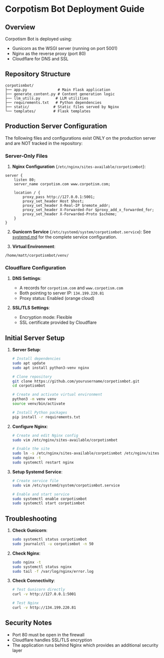 # Corpotism Bot Deployment Guide

## Overview
Corpotism Bot is deployed using:
- Gunicorn as the WSGI server (running on port 5001)
- Nginx as the reverse proxy (port 80)
- Cloudflare for DNS and SSL

## Repository Structure
```
corpotismbot/
├── app.py              # Main Flask application
├── generate_content.py # Content generation logic
├── llm_utils.py       # LLM utilities
├── requirements.txt   # Python dependencies
├── static/           # Static files served by Nginx
└── templates/        # Flask templates
```

## Production Server Configuration

The following files and configurations exist ONLY on the production server and are NOT tracked in the repository:

### Server-Only Files

1. **Nginx Configuration** (`/etc/nginx/sites-available/corpotismbot`):
```nginx
server {
    listen 80;
    server_name corpotism.com www.corpotism.com;

    location / {
        proxy_pass http://127.0.0.1:5001;
        proxy_set_header Host $host;
        proxy_set_header X-Real-IP $remote_addr;
        proxy_set_header X-Forwarded-For $proxy_add_x_forwarded_for;
        proxy_set_header X-Forwarded-Proto $scheme;
    }
}
```

2. **Gunicorn Service** (`/etc/systemd/system/corpotismbot.service`):
See [systemd.md](systemd.md) for the complete service configuration.

3. **Virtual Environment**:
```
/home/matt/corpotismbot/venv/
```

### Cloudflare Configuration

1. **DNS Settings**:
   - A records for `corpotism.com` and `www.corpotism.com`
   - Both pointing to server IP: `134.199.220.81`
   - Proxy status: Enabled (orange cloud)

2. **SSL/TLS Settings**:
   - Encryption mode: Flexible
   - SSL certificate provided by Cloudflare

## Initial Server Setup

1. **Server Setup**:
   ```bash
   # Install dependencies
   sudo apt update
   sudo apt install python3-venv nginx

   # Clone repository
   git clone https://github.com/yourusername/corpotismbot.git
   cd corpotismbot

   # Create and activate virtual environment
   python3 -m venv venv
   source venv/bin/activate

   # Install Python packages
   pip install -r requirements.txt
   ```

2. **Configure Nginx**:
   ```bash
   # Create and edit Nginx config
   sudo vim /etc/nginx/sites-available/corpotismbot

   # Enable the site
   sudo ln -s /etc/nginx/sites-available/corpotismbot /etc/nginx/sites-enabled/
   sudo nginx -t
   sudo systemctl restart nginx
   ```

3. **Setup Systemd Service**:
   ```bash
   # Create service file
   sudo vim /etc/systemd/system/corpotismbot.service
   
   # Enable and start service
   sudo systemctl enable corpotismbot
   sudo systemctl start corpotismbot
   ```

## Troubleshooting

1. **Check Gunicorn**:
   ```bash
   sudo systemctl status corpotismbot
   sudo journalctl -u corpotismbot -n 50
   ```

2. **Check Nginx**:
   ```bash
   sudo nginx -t
   sudo systemctl status nginx
   sudo tail -f /var/log/nginx/error.log
   ```

3. **Check Connectivity**:
   ```bash
   # Test Gunicorn directly
   curl -v http://127.0.0.1:5001
   
   # Test Nginx
   curl -v http://134.199.220.81
   ```

## Security Notes

- Port 80 must be open in the firewall
- Cloudflare handles SSL/TLS encryption
- The application runs behind Nginx which provides an additional security layer 